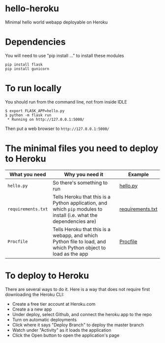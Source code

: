 # hello-heroku
Minimal hello world webapp deployable on Heroku 


# Dependencies

You will need to use "pip install ..." to install these modules

```
pip install flask
pip install gunicorn
```

# To run locally

You should run from the command line, not from inside IDLE

```
$ export FLASK_APP=hello.py
$ python -m flask run
 * Running on http://127.0.0.1:5000/
```

Then put a web browser to `http://127.0.0.1:5000/`

# The minimal files you need to deploy to Heroku

| What you need | Why you need it | Example |
|---------------|-----------------|---------|
| `hello.py` | So there's something to run | [hello.py](hello.py) |
| `requirements.txt` | Tells Heroku that this is a Python application, and which `pip` modules to install (i.e. what the dependencies are) | [requirements.txt](requirements.txt) |
| `Procfile` | Tells Heroku that this is a webapp, and which Python file to load, and which Python object to load as the app | [Procfile](Procfile) ||


# To deploy to Heroku

There are several ways to do it.  Here is a way that does not
require first downloading the Heroku CLI:

* Create a free tier account at Heroku.com
* Create a a new app
* Under deploy, select Github, and connect the heroku app to the repo
* Turn on automatic deployments
* Click where it says "Deploy Branch" to deploy the master branch
* Watch under "Activity" as it loads the application
* Click the Open button to open the application's page

